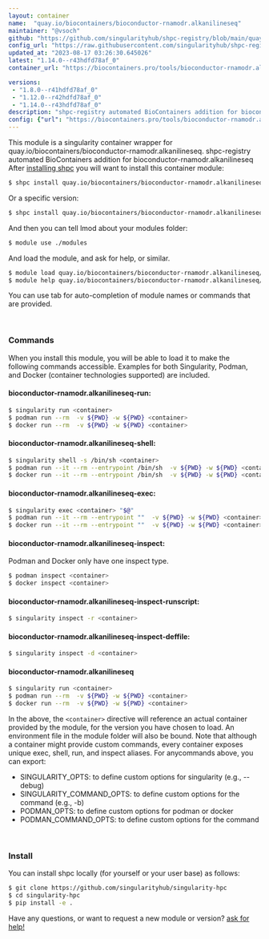 ```yaml
---
layout: container
name:  "quay.io/biocontainers/bioconductor-rnamodr.alkanilineseq"
maintainer: "@vsoch"
github: "https://github.com/singularityhub/shpc-registry/blob/main/quay.io/biocontainers/bioconductor-rnamodr.alkanilineseq/container.yaml"
config_url: "https://raw.githubusercontent.com/singularityhub/shpc-registry/main/quay.io/biocontainers/bioconductor-rnamodr.alkanilineseq/container.yaml"
updated_at: "2023-08-17 03:26:30.645026"
latest: "1.14.0--r43hdfd78af_0"
container_url: "https://biocontainers.pro/tools/bioconductor-rnamodr.alkanilineseq"

versions:
 - "1.8.0--r41hdfd78af_0"
 - "1.12.0--r42hdfd78af_0"
 - "1.14.0--r43hdfd78af_0"
description: "shpc-registry automated BioContainers addition for bioconductor-rnamodr.alkanilineseq"
config: {"url": "https://biocontainers.pro/tools/bioconductor-rnamodr.alkanilineseq", "maintainer": "@vsoch", "description": "shpc-registry automated BioContainers addition for bioconductor-rnamodr.alkanilineseq", "latest": {"1.14.0--r43hdfd78af_0": "sha256:0a1478a9960538805b8f30c7d65b766c81e60c4702327019ed43fd3380156893"}, "tags": {"1.8.0--r41hdfd78af_0": "sha256:35be0dd65c38b2c2f3e8cf20563d44a9b450dc00a5b1325b7063e31800aa7365", "1.12.0--r42hdfd78af_0": "sha256:ddb6dbee8ef70074e083953047c1b99adbcd4fcfb3a2520fbff756e4e521cb6f", "1.14.0--r43hdfd78af_0": "sha256:0a1478a9960538805b8f30c7d65b766c81e60c4702327019ed43fd3380156893"}, "docker": "quay.io/biocontainers/bioconductor-rnamodr.alkanilineseq"}
---
```


This module is a singularity container wrapper for quay.io/biocontainers/bioconductor-rnamodr.alkanilineseq.
shpc-registry automated BioContainers addition for bioconductor-rnamodr.alkanilineseq
After [installing shpc](#install) you will want to install this container module:


```bash
$ shpc install quay.io/biocontainers/bioconductor-rnamodr.alkanilineseq
```

Or a specific version:

```bash
$ shpc install quay.io/biocontainers/bioconductor-rnamodr.alkanilineseq:1.14.0--r43hdfd78af_0
```

And then you can tell lmod about your modules folder:

```bash
$ module use ./modules
```

And load the module, and ask for help, or similar.

```bash
$ module load quay.io/biocontainers/bioconductor-rnamodr.alkanilineseq/1.14.0--r43hdfd78af_0
$ module help quay.io/biocontainers/bioconductor-rnamodr.alkanilineseq/1.14.0--r43hdfd78af_0
```

You can use tab for auto-completion of module names or commands that are provided.

<br>

### Commands

When you install this module, you will be able to load it to make the following commands accessible.
Examples for both Singularity, Podman, and Docker (container technologies supported) are included.

#### bioconductor-rnamodr.alkanilineseq-run:

```bash
$ singularity run <container>
$ podman run --rm  -v ${PWD} -w ${PWD} <container>
$ docker run --rm  -v ${PWD} -w ${PWD} <container>
```

#### bioconductor-rnamodr.alkanilineseq-shell:

```bash
$ singularity shell -s /bin/sh <container>
$ podman run --it --rm --entrypoint /bin/sh  -v ${PWD} -w ${PWD} <container>
$ docker run --it --rm --entrypoint /bin/sh  -v ${PWD} -w ${PWD} <container>
```

#### bioconductor-rnamodr.alkanilineseq-exec:

```bash
$ singularity exec <container> "$@"
$ podman run --it --rm --entrypoint ""  -v ${PWD} -w ${PWD} <container> "$@"
$ docker run --it --rm --entrypoint ""  -v ${PWD} -w ${PWD} <container> "$@"
```

#### bioconductor-rnamodr.alkanilineseq-inspect:

Podman and Docker only have one inspect type.

```bash
$ podman inspect <container>
$ docker inspect <container>
```

#### bioconductor-rnamodr.alkanilineseq-inspect-runscript:

```bash
$ singularity inspect -r <container>
```

#### bioconductor-rnamodr.alkanilineseq-inspect-deffile:

```bash
$ singularity inspect -d <container>
```



#### bioconductor-rnamodr.alkanilineseq

```bash
$ singularity run <container>
$ podman run --rm  -v ${PWD} -w ${PWD} <container>
$ docker run --rm  -v ${PWD} -w ${PWD} <container>
```


In the above, the `<container>` directive will reference an actual container provided
by the module, for the version you have chosen to load. An environment file in the
module folder will also be bound. Note that although a container
might provide custom commands, every container exposes unique exec, shell, run, and
inspect aliases. For anycommands above, you can export:

 - SINGULARITY_OPTS: to define custom options for singularity (e.g., --debug)
 - SINGULARITY_COMMAND_OPTS: to define custom options for the command (e.g., -b)
 - PODMAN_OPTS: to define custom options for podman or docker
 - PODMAN_COMMAND_OPTS: to define custom options for the command

<br>

### Install

You can install shpc locally (for yourself or your user base) as follows:

```bash
$ git clone https://github.com/singularityhub/singularity-hpc
$ cd singularity-hpc
$ pip install -e .
```

Have any questions, or want to request a new module or version? [ask for help!](https://github.com/singularityhub/singularity-hpc/issues)